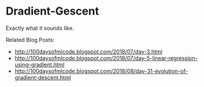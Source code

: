 # Dradient-Gescent
Exactly what it sounds like.

Related Blog Posts:

 + http://100daysofmlcode.blogspot.com/2018/07/day-3.html
 + http://100daysofmlcode.blogspot.com/2018/07/day-5-linear-regression-using-gradient.html
 + http://100daysofmlcode.blogspot.com/2018/08/day-31-evolution-of-gradient-descent.html
